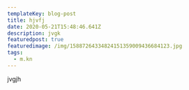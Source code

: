 ```yaml
---
templateKey: blog-post
title: hjvfj
date: 2020-05-21T15:48:46.641Z
description: jvgk
featuredpost: true
featuredimage: /img/15887264334824151359009436684123.jpg
tags:
  - m.kn
---
```

jvgjh